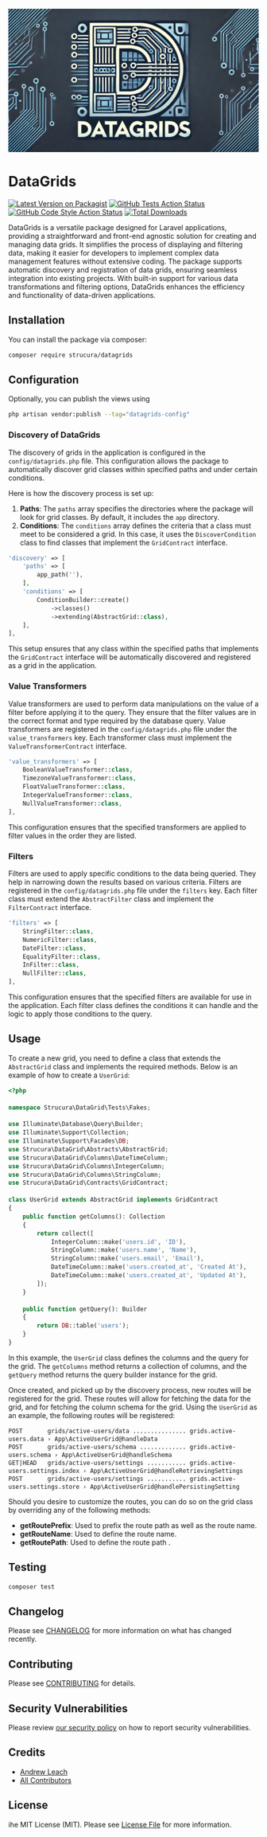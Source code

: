![](/assets/banner.jpg)

# DataGrids 

[![Latest Version on Packagist](https://img.shields.io/packagist/v/strucura/datagrids.svg?style=flat-square)](https://packagist.org/packages/strucura/datagrids)
[![GitHub Tests Action Status](https://img.shields.io/github/actions/workflow/status/strucura/datagrids/run-tests.yml?branch=master&label=tests&style=flat-square)](https://github.com/strucura/datagrids/actions?query=workflow%3Arun-tests+branch%3Amaster)
[![GitHub Code Style Action Status](https://img.shields.io/github/actions/workflow/status/strucura/datagrids/fix-php-code-style-issues.yml?branch=master&label=code%20style&style=flat-square)](https://github.com/strucura/datagrids/actions?query=workflow%3A"Fix+PHP+code+style+issues"+branch%3Amaster)
[![Total Downloads](https://img.shields.io/packagist/dt/strucura/datagrids.svg?style=flat-square)](https://packagist.org/packages/strucura/datagrids)

DataGrids is a versatile package designed for Laravel applications, providing a straightforward and front-end agnostic solution for creating and managing data grids. It simplifies the process of displaying and filtering data, making it easier for developers to implement complex data management features without extensive coding. The package supports automatic discovery and registration of data grids, ensuring seamless integration into existing projects. With built-in support for various data transformations and filtering options, DataGrids enhances the efficiency and functionality of data-driven applications.

## Installation

You can install the package via composer:

```bash
composer require strucura/datagrids
```

## Configuration

Optionally, you can publish the views using

```bash
php artisan vendor:publish --tag="datagrids-config"
```

### Discovery of DataGrids

The discovery of grids in the application is configured in the `config/datagrids.php` file. This configuration allows 
the package to automatically discover grid classes within specified paths and under certain conditions.

Here is how the discovery process is set up:

1. **Paths**: The `paths` array specifies the directories where the package will look for grid classes. By default, it includes the `app` directory.
2. **Conditions**: The `conditions` array defines the criteria that a class must meet to be considered a grid. In this case, it uses the `DiscoverCondition` class to find classes that implement the `GridContract` interface.

```php
'discovery' => [
    'paths' => [
        app_path(''),
    ],
    'conditions' => [
        ConditionBuilder::create()
            ->classes()
            ->extending(AbstractGrid::class),
    ],
],
```

This setup ensures that any class within the specified paths that implements the `GridContract` interface will be automatically discovered and registered as a grid in the application.

### Value Transformers

Value transformers are used to perform data manipulations on the value of a filter before applying it to the query. 
They ensure that the filter values are in the correct format and type required by the database query.  Value 
transformers are registered in the `config/datagrids.php` file under the `value_transformers` key. Each transformer class must implement the `ValueTransformerContract` interface.

```php
'value_transformers' => [
    BooleanValueTransformer::class,
    TimezoneValueTransformer::class,
    FloatValueTransformer::class,
    IntegerValueTransformer::class,
    NullValueTransformer::class,
],
```

This configuration ensures that the specified transformers are applied to filter values in the order they are listed.

### Filters

Filters are used to apply specific conditions to the data being queried. They help in narrowing down the results 
based on various criteria.  Filters are registered in the `config/datagrids.php` file under the `filters` key. Each 
filter class must extend the `AbstractFilter` class and implement the `FilterContract` interface.

```php
'filters' => [
    StringFilter::class,
    NumericFilter::class,
    DateFilter::class,
    EqualityFilter::class,
    InFilter::class,
    NullFilter::class,
],
```

This configuration ensures that the specified filters are available for use in the application. Each filter class defines the conditions it can handle and the logic to apply those conditions to the query.

## Usage

To create a new grid, you need to define a class that extends the `AbstractGrid` class and implements the required methods. Below is an example of how to create a `UserGrid`:

```php
<?php

namespace Strucura\DataGrid\Tests\Fakes;

use Illuminate\Database\Query\Builder;
use Illuminate\Support\Collection;
use Illuminate\Support\Facades\DB;
use Strucura\DataGrid\Abstracts\AbstractGrid;
use Strucura\DataGrid\Columns\DateTimeColumn;
use Strucura\DataGrid\Columns\IntegerColumn;
use Strucura\DataGrid\Columns\StringColumn;
use Strucura\DataGrid\Contracts\GridContract;

class UserGrid extends AbstractGrid implements GridContract
{
    public function getColumns(): Collection
    {
        return collect([
            IntegerColumn::make('users.id', 'ID'),
            StringColumn::make('users.name', 'Name'),
            StringColumn::make('users.email', 'Email'),
            DateTimeColumn::make('users.created_at', 'Created At'),
            DateTimeColumn::make('users.created_at', 'Updated At'),
        ]);
    }

    public function getQuery(): Builder
    {
        return DB::table('users');
    }
}
```

In this example, the `UserGrid` class defines the columns and the query for the grid. The `getColumns` method returns a collection of columns, and the `getQuery` method returns the query builder instance for the grid.

Once created, and picked up by the discovery process, new routes will be registered for the grid.  These routes will 
allow for fetching the data for the grid, and for fetching the column schema for the grid.  Using the `UserGrid` as an
example, the following routes will be registered:

```
POST       grids/active-users/data ............... grids.active-users.data › App\ActiveUserGrid@handleData
POST       grids/active-users/schema ............. grids.active-users.schema › App\ActiveUserGrid@handleSchema
GET|HEAD   grids/active-users/settings ........... grids.active-users.settings.index › App\ActiveUserGrid@handleRetrievingSettings
POST       grids/active-users/settings ........... grids.active-users.settings.store › App\ActiveUserGrid@handlePersistingSetting
```

Should you desire to customize the routes, you can do so on the grid class by overriding any of the following methods:

- **getRoutePrefix**: Used to prefix the route path as well as the route name.
- **getRouteName**: Used to define the route name.
- **getRoutePath**: Used to define the route path .

## Testing

```bash
composer test
```

## Changelog

Please see [CHANGELOG](CHANGELOG.md) for more information on what has changed recently.

## Contributing

Please see [CONTRIBUTING](CONTRIBUTING.md) for details.

## Security Vulnerabilities

Please review [our security policy](../../security/policy) on how to report security vulnerabilities.

## Credits

- [Andrew Leach](https://github.com/7387639+andyleach)
- [All Contributors](../../contributors)

## License

ihe MIT License (MIT). Please see [License File](LICENSE.md) for more information.
